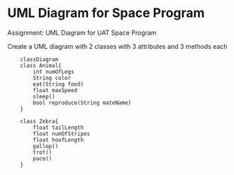 # UML Diagram for Space Program

Assignment: UML Diagram for UAT Space Program

Create a UML diagram with 2 classes with 3 attributes and 3 methods each

```mermaid
    classDiagram
    class Animal{
        int numOfLegs
        String color
        eat(String food)
        float maxSpeed
        sleep()
        bool reproduce(String mateName)
    }

    class Zebra{
        float tailLength
        float numOfStripes
        float hoofLength
        gallop()
        trot()
        pace()
    }

```